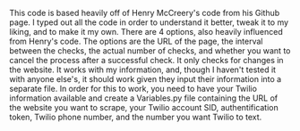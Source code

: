 This code is based heavily off of Henry McCreery's code from his Github page.
I typed out all the code in order to understand it better, tweak it to my liking, and to make it my own.
There are 4 options, also heavily influenced from Henry's code. The options are the URL of the page, the interval between the checks, the actual number of checks, and whether you want to cancel the process after a successful check. It only checks for changes in the website.
It works with my information, and, though I haven't tested it with anyone else's, it should work given they input their information into a separate file.
In order for this to work, you need to have your Twilio information available and create a Variables.py file containing the URL of the website you want to scrape, your Twilio account SID, authentification token, Twilio phone number, and the number you want Twilio to text.
